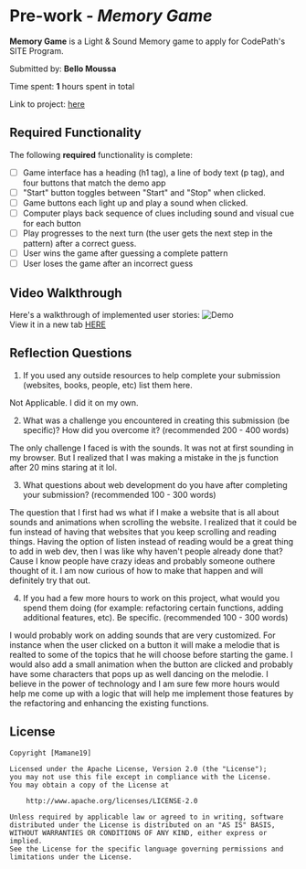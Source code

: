 # Pre-work - _Memory Game_

**Memory Game** is a Light & Sound Memory game to apply for CodePath's SITE Program.

Submitted by: **Bello Moussa**

Time spent: **1** hours spent in total

Link to project: [here](https://mamane19-path.glitch.me)

## Required Functionality

The following **required** functionality is complete:

- [ ] Game interface has a heading (h1 tag), a line of body text (p tag), and four buttons that match the demo app
- [ ] "Start" button toggles between "Start" and "Stop" when clicked.
- [ ] Game buttons each light up and play a sound when clicked.
- [ ] Computer plays back sequence of clues including sound and visual cue for each button
- [ ] Play progresses to the next turn (the user gets the next step in the pattern) after a correct guess.
- [ ] User wins the game after guessing a complete pattern
- [ ] User loses the game after an incorrect guess

## Video Walkthrough

Here's a walkthrough of implemented user stories:
<img src="https://cdn.glitch.com/245256cf-10d0-4e39-a6c1-8d824524ec8f%2Fpath.code.demo.gif?v=1615057761524" alt="Demo">
<br>
View it in a new tab <a href="https://cdn.glitch.com/245256cf-10d0-4e39-a6c1-8d824524ec8f%2Fpath.code.demo.gif?v=1615057761524" target="_blank">HERE</a>

## Reflection Questions

1. If you used any outside resources to help complete your submission (websites, books, people, etc) list them here.

Not Applicable. I did it on my own.

2. What was a challenge you encountered in creating this submission (be specific)? How did you overcome it? (recommended 200 - 400 words)

The only challenge I faced is with the sounds. It was not at first sounding in my browser. But I realized that I was making a
mistake in the js function after 20 mins staring at it lol.

3. What questions about web development do you have after completing your submission? (recommended 100 - 300 words)

The question that I first had ws what if I make a website that is all about sounds and animations when scrolling the website.
I realized that it could be fun instead of having that websites that you keep scrolling and reading things. Having the option
of listen instead of reading would be a great thing to add in web dev, then I was like why haven't people already done that?
Cause I know people have crazy ideas and probably someone outhere thought of it. I am now curious of how to make that happen
and will definitely try that out.

4. If you had a few more hours to work on this project, what would you spend them doing (for example: refactoring certain functions, adding additional features, etc). Be specific. (recommended 100 - 300 words)

I would probably work on adding sounds that are very customized. For instance when the user clicked on a button it will make
a melodie that is realted to some of the topics that he will choose before starting the game. I would also add a small animation
when the button are clicked and probably have some characters that pops up as well dancing on the melodie. I believe in the power
of technology and I am sure few more hours would help me come up with a logic that will help me implement those features by the refactoring
and enhancing the existing functions.

## License

    Copyright [Mamane19]

    Licensed under the Apache License, Version 2.0 (the "License");
    you may not use this file except in compliance with the License.
    You may obtain a copy of the License at

        http://www.apache.org/licenses/LICENSE-2.0

    Unless required by applicable law or agreed to in writing, software
    distributed under the License is distributed on an "AS IS" BASIS,
    WITHOUT WARRANTIES OR CONDITIONS OF ANY KIND, either express or implied.
    See the License for the specific language governing permissions and
    limitations under the License.
